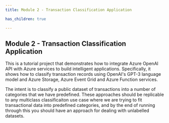 ```yaml
---
title: Module 2 - Transaction Classification Application

has_children: true

---
```


## Module 2 - Transaction Classification Application
This is a tutorial project that demonstrates how to integrate Azure OpenAI API with Azure services to build intelligent applications. Specifically, it shows how to classify transaction records using OpenAI's GPT-3 language model and Azure Storage, Azure Event Grid and Azure Function services.

The intent is to classify a public dataset of transactions into a number of categories that we have predefined. These approaches should be replicable to any multiclass classificaiton use case where we are trying to fit transactional data into predefined categories, and by the end of running through this you should have an approach for dealing with unlabelled datasets.

